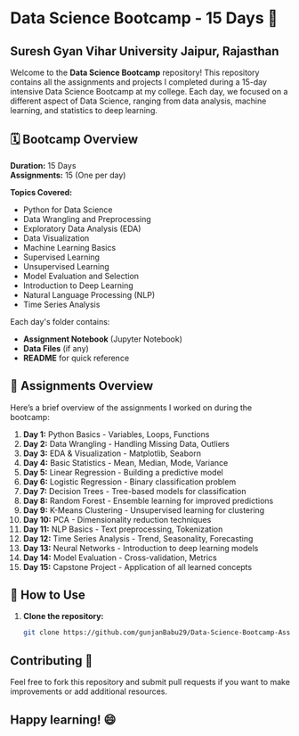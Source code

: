 # Data Science Bootcamp - 15 Days 🚀
## Suresh Gyan Vihar University Jaipur, Rajasthan 

Welcome to the **Data Science Bootcamp** repository! This repository contains all the assignments and projects I completed during a 15-day intensive Data Science Bootcamp at my college. Each day, we focused on a different aspect of Data Science, ranging from data analysis, machine learning, and statistics to deep learning.

## 🗓️ Bootcamp Overview
**Duration:** 15 Days  
**Assignments:** 15 (One per day)  

**Topics Covered:**
- Python for Data Science
- Data Wrangling and Preprocessing
- Exploratory Data Analysis (EDA)
- Data Visualization
- Machine Learning Basics
- Supervised Learning
- Unsupervised Learning
- Model Evaluation and Selection
- Introduction to Deep Learning
- Natural Language Processing (NLP)
- Time Series Analysis

Each day's folder contains:
- **Assignment Notebook** (Jupyter Notebook)
- **Data Files** (if any)
- **README** for quick reference

## 📝 Assignments Overview

Here’s a brief overview of the assignments I worked on during the bootcamp:

1. **Day 1:** Python Basics - Variables, Loops, Functions
2. **Day 2:** Data Wrangling - Handling Missing Data, Outliers
3. **Day 3:** EDA & Visualization - Matplotlib, Seaborn
4. **Day 4:** Basic Statistics - Mean, Median, Mode, Variance
5. **Day 5:** Linear Regression - Building a predictive model
6. **Day 6:** Logistic Regression - Binary classification problem
7. **Day 7:** Decision Trees - Tree-based models for classification
8. **Day 8:** Random Forest - Ensemble learning for improved predictions
9. **Day 9:** K-Means Clustering - Unsupervised learning for clustering
10. **Day 10:** PCA - Dimensionality reduction techniques
11. **Day 11:** NLP Basics - Text preprocessing, Tokenization
12. **Day 12:** Time Series Analysis - Trend, Seasonality, Forecasting
13. **Day 13:** Neural Networks - Introduction to deep learning models
14. **Day 14:** Model Evaluation - Cross-validation, Metrics
15. **Day 15:** Capstone Project - Application of all learned concepts

## 🔗 How to Use

1. **Clone the repository:**
   ```bash
   git clone https://github.com/gunjanBabu29/Data-Science-Bootcamp-Assignment-.git
## Contributing 🙏
Feel free to fork this repository and submit pull requests if you want to make improvements or add additional resources.

## Happy learning! 😄


